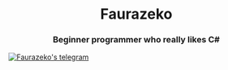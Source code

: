 <h1 align="center">Faurazeko</h1>
<h3 align="center">Beginner programmer who really likes C#</h3>

[![Faurazeko's telegram](https://img.shields.io/badge/Telegram-2CA5E0?style=for-the-badge&logo=telegram&logoColor=white)](https://t.me/Faurazeko)
